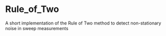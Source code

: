 # Rule_of_Two
A short implementation of the Rule of Two method to detect non-stationary noise in sweep measurements
